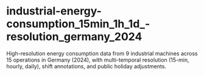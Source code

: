 # industrial-energy-consumption_15min_1h_1d_-resolution_germany_2024
High-resolution energy consumption data from 9 industrial machines across 15 operations in Germany (2024), with multi-temporal resolution (15-min, hourly, daily), shift annotations, and public holiday adjustments.
